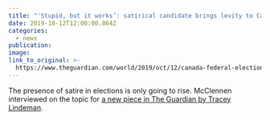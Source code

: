 ```yaml
---
title: "'Stupid, but it works’: satirical candidate brings levity to Canada election"
date: 2019-10-12T12:00:00.864Z
categories: 
  - news
publication:
image:
link_to_original: >-
  https://www.theguardian.com/world/2019/oct/12/canada-federal-election-maxime-bernier-rhino-party
---
```


The presence of satire in elections is only going to rise. McClennen interviewed on the topic for [a new piece in The Guardian by Tracey Lindeman](https://www.theguardian.com/world/2019/oct/12/canada-federal-election-maxime-bernier-rhino-party).